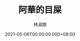 ---
issue: 427
title: 阿華的目屎
author: 林淑期
date: 2021-05-06T00:00:00.000+08:00
topic: 生活
difficulty: 1
wikidata: Q131449275
wikidata_link: https://www.wikidata.org/wiki/Q131449275
---